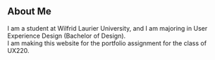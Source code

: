 ## About Me

I am a student at Wilfrid Laurier University, and I am majoring in User Experience Design (Bachelor of Design). </br>
I am making this website for the portfolio assignment for the class of UX220. </br>